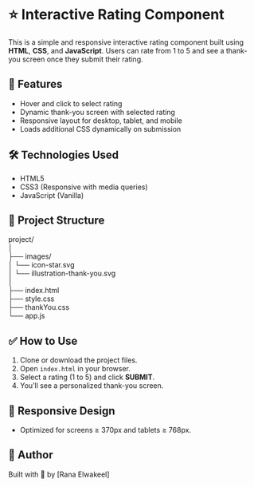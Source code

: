 # ⭐ Interactive Rating Component

This is a simple and responsive interactive rating component built using **HTML**, **CSS**, and **JavaScript**. Users can rate from 1 to 5 and see a thank-you screen once they submit their rating.

## 🚀 Features

- Hover and click to select rating
- Dynamic thank-you screen with selected rating
- Responsive layout for desktop, tablet, and mobile
- Loads additional CSS dynamically on submission

## 🛠️ Technologies Used

- HTML5
- CSS3 (Responsive with media queries)
- JavaScript (Vanilla)

## 📁 Project Structure  
project/  
│   
├── images/   
│ └── icon-star.svg   
│ └── illustration-thank-you.svg   
│       
├── index.html  
├── style.css   
├── thankYou.css   
└── app.js   

## ✅ How to Use

1. Clone or download the project files.
2. Open `index.html` in your browser.
3. Select a rating (1 to 5) and click **SUBMIT**.
4. You’ll see a personalized thank-you screen.

## 📱 Responsive Design

- Optimized for screens ≥ 370px and tablets ≥ 768px.

## 🧠 Author

Built with 💙 by [Rana Elwakeel]


